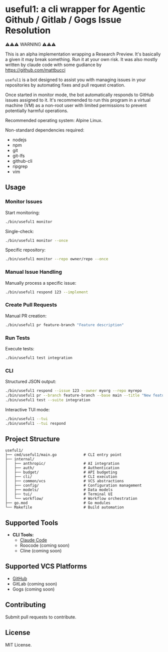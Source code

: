 # useful1: a cli wrapper for Agentic Github / Gitlab / Gogs Issue Resolution

⚠️⚠️⚠️ WARNING ⚠️⚠️⚠️

This is an alpha implementation wrapping a Research Preview. It's basically a given it may break something. 
Run it at your own risk. It was also mostly written by claude code with some gudiance by https://github.com/mattbucci

`useful1` is a bot designed to assist you with managing issues in your repositories by automating fixes and pull request creation.

Once started in monitor mode, the bot automatically responds to GitHub issues assigned to it. It's recommended to run this program in a virtual machine (VM) as a non-root user with limited permissions to prevent potentially harmful operations.

Recommended operating system: Alpine Linux.

Non-standard dependencies required:
- nodejs
- npm
- git
- git-lfs
- github-cli
- ripgrep
- vim

## Usage

### Monitor Issues

Start monitoring:
```bash
./bin/useful1 monitor
```

Single-check:
```bash
./bin/useful1 monitor --once
```

Specific repository:
```bash
./bin/useful1 monitor --repo owner/repo --once
```

### Manual Issue Handling

Manually process a specific issue:
```bash
./bin/useful1 respond 123 --implement
```

### Create Pull Requests

Manual PR creation:
```bash
./bin/useful1 pr feature-branch "Feature description"
```

### Run Tests

Execute tests:
```bash
./bin/useful1 test integration
```

### CLI

Structured JSON output:
```bash
./bin/useful1 respond --issue 123 --owner myorg --repo myrepo
./bin/useful1 pr --branch feature-branch --base main --title "New feature"
./bin/useful1 test --suite integration
```

Interactive TUI mode:
```bash
./bin/useful1 --tui
./bin/useful1 --tui respond
```

## Project Structure

```
useful1/
├── cmd/useful1/main.go            # CLI entry point
├── internal/
│   ├── anthropic/                 # AI integration
│   ├── auth/                      # Authentication
│   ├── budget/                    # API budgeting
│   ├── cli/                       # CLI execution
│   ├── common/vcs                 # VCS abstractions
│   ├── config/                    # Configuration management
│   ├── models/                    # Data models
│   ├── tui/                       # Terminal UI
│   └── workflow/                  # Workflow orchestration
├── go.mod                         # Go modules
└── Makefile                       # Build automation
```

## Supported Tools

- **CLI Tools:**
  - [Claude Code](https://www.npmjs.com/package/@anthropic-ai/claude-code)
  - Roocode (coming soon)
  - Cline (coming soon)

## Supported VCS Platforms

- [GitHub](https://github.com)
- GitLab (coming soon)
- Gogs (coming soon)

## Contributing

Submit pull requests to contribute.

## License

MIT License.


